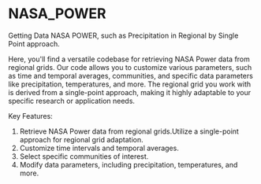# NASA_POWER
Getting Data NASA POWER, such as Precipitation in Regional by Single Point approach.

Here, you'll find a versatile codebase for retrieving NASA Power data from regional grids. Our code allows you to customize various parameters, such as time and temporal averages, communities, and specific data parameters like precipitation, temperatures, and more. The regional grid you work with is derived from a single-point approach, making it highly adaptable to your specific research or application needs.

Key Features:

1. Retrieve NASA Power data from regional grids.Utilize a single-point approach for regional grid adaptation.
2. Customize time intervals and temporal averages.
3. Select specific communities of interest.
4. Modify data parameters, including precipitation, temperatures, and more.
